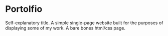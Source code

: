 # Portolfio

Self-explanatory title. A simple single-page website built for the purposes of displaying some of my work. A bare bones html/css page.
